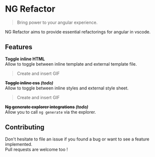 # NG Refactor  
> Bring power to your angular experience.  

NG Refactor aims to provide essential refactorings for angular in vscode.

## Features
**Toggle inline HTML**  
Allow to toggle between inline template and external template file.  
> Create and insert GIF  

**~~Toggle inline css~~ *(todo)***  
Allow to toggle between inline styles and external style sheet.  
> Create and insert GIF  

**~~Ng generate explorer integrations~~ *(todo)***  
Allow you to call `ng generate` via the explorer.

## Contributing  
Don't hesitate to file an issue if you found a bug or want to see a feature implemented.  
Pull requests are welcome too !